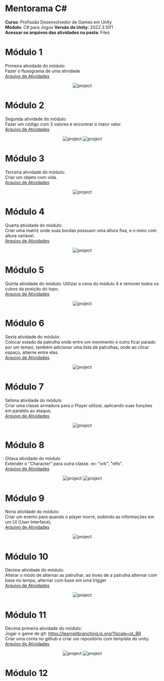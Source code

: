 # Mentorama C#
**Curso**: Profissão Desenvolvedor de Games em Unity  
**Módulo**: C# para Jogos 
**Versão do Unity**: 2022.3.10f1  
**Acessar os arquivos das atividades na pasta**: Files  

# Módulo 1
Primeira atividade do módulo:  
Fazer o fluxograma de uma atividade  
<a href="https://github.com/franciscodelgaudio/Mentorama-CSharp/tree/main/Module1">Arquivo de Atividades</a>  
  
<div align="center">
  <img src="https://github.com/user-attachments/assets/9b50c3da-6244-41f8-962f-71dc8bc58307" alt="project" style="max-width: 100%">
</div>

# Módulo 2
Segunda atividade do módulo:  
Fazer um código com 3 valores e encontrar o maior valor.  
<a href="https://github.com/franciscodelgaudio/Mentorama-CSharp/tree/main/Module2">Arquivo de Atividades</a>  
  
<div align="center">
  <img src="https://github.com/user-attachments/assets/5e7d8cc8-fd1e-4cfb-b869-ebc07095c361" alt="project" style="max-width: 100%">
  <img src="https://github.com/user-attachments/assets/afc87b77-9d89-4864-968d-950807c82bff" alt="project" style="max-width: 100%">
</div>

# Módulo 3
Terceira atividade do módulo:  
Criar um objeto com vida.  
<a href="https://github.com/franciscodelgaudio/Mentorama-CSharp/tree/main/Module3">Arquivo de Atividades</a>  
  
<div align="center">
  <img src="https://github.com/user-attachments/assets/0dd298be-c118-4ea3-99ac-a3c3205539b3" alt="project" style="max-width: 100%">
</div>

# Módulo 4
Quarta atividade do módulo:  
Criar uma matriz onde suas bordas possuam uma altura fixa, e o meio com altura variável.  
<a href="https://github.com/franciscodelgaudio/Mentorama-CSharp/tree/main/Module4">Arquivo de Atividades</a>  
  
<div align="center">
  <img src="https://github.com/user-attachments/assets/64560cd3-9d33-4c81-8def-f48362a72dd3" alt="project" style="max-width: 100%">
</div>

# Módulo 5
Quinta atividade do módulo:
Utilizar a cena do módulo 4 e remover todos os cubos da posição do topo.  
<a href="https://github.com/franciscodelgaudio/Mentorama-CSharp/tree/main/Module5">Arquivo de Atividades</a>  
  
<div align="center">
  <img src="https://github.com/user-attachments/assets/6a52f9ff-c3ab-4d66-8d17-d38dd3c45f27" alt="project" style="max-width: 100%">
</div>

# Módulo 6
Sexta atividade do módulo:  
Colocar estado da patrulha onde entre um movimento e outro ficar parado por um tempo, também adicionar uma lista de patrulhas, onde ao clicar espaço, alterne entre elas.  
<a href="https://github.com/franciscodelgaudio/Mentorama-CSharp/tree/main/Module6">Arquivo de Atividades</a>  
  
<div align="center">
  <img src="https://github.com/user-attachments/assets/aa5d3006-3959-4433-8797-c53bf798b35c" alt="project" style="max-width: 100%">
</div>

# Módulo 7
Sétima atividade do módulo:  
Criar uma classe armadura para o Player utilizar, aplicando suas funções em paralelo ao ataque;  
<a href="https://github.com/franciscodelgaudio/Mentorama-CSharp/tree/main/Module7">Arquivo de Atividades</a>   
  
<div align="center">
  <img src="https://github.com/user-attachments/assets/97f35470-51f6-4641-8762-69c7adf8871b" alt="project" style="max-width: 100%">
</div>

# Módulo 8
Oitava atividade do módulo  
Extender o "Character" para outra classe. ex: "ork", "elfo".  
<a href="https://github.com/franciscodelgaudio/Mentorama-CSharp/tree/main/Module8">Arquivo de Atividades</a>   
  
<div align="center">
  <img src="https://github.com/user-attachments/assets/a59a708e-46e1-44ed-aa18-9e1fbbc7c64e" alt="project" style="max-width: 100%">
  <img src="https://github.com/user-attachments/assets/3a8b25f5-bf1a-480b-8835-4d86b16502ab" alt="project" style="max-width: 100%">
</div>

# Módulo 9
Nona atividade do módulo:  
Criar um evento para quando o player morre, exibindo as informações em um UI (User Interface);  
<a href="https://github.com/franciscodelgaudio/Mentorama-CSharp/tree/main/Module9">Arquivo de Atividades</a>   
  
<div align="center">
  <img src="https://github.com/user-attachments/assets/020dfc06-b297-48a9-89c2-6c9cf38fecf0" alt="project" style="max-width: 100%">
</div>

# Módulo 10
Décima atividade do módulo:  
Alterar o modo de alternar as patrulhar, ao inves de a patrulha alternar com base no tempo, alternar com base em uma trigger  
<a href="https://github.com/franciscodelgaudio/Mentorama-CSharp/tree/main/Module10">Arquivo de Atividades</a>   
  
<div align="center">
  <img src="https://github.com/user-attachments/assets/bd40cdd0-21d0-4766-a8d8-cc8c80050eb4" alt="project" style="max-width: 100%">
</div>

# Módulo 11
Décima primeira atividade do módulo:  
Jogar o game de git: https://learngitbranching.js.org/?locale=pt_BR  
Criar uma conta no github e criar um repositório com template do unity.  
<a href="https://github.com/franciscodelgaudio/Mentorama-CSharp/tree/main/Module11">Arquivo de Atividades</a>   
  
<div align="center">
  <img src="https://github.com/user-attachments/assets/67d99a60-ee31-407a-ab96-fe4ff2536bdc" alt="project" style="max-width: 100%">
  <img src="https://github.com/user-attachments/assets/521ab026-9ddc-4d44-8353-197d83e8dfc0" alt="project" style="max-width: 100%">
</div>

# Módulo 12

